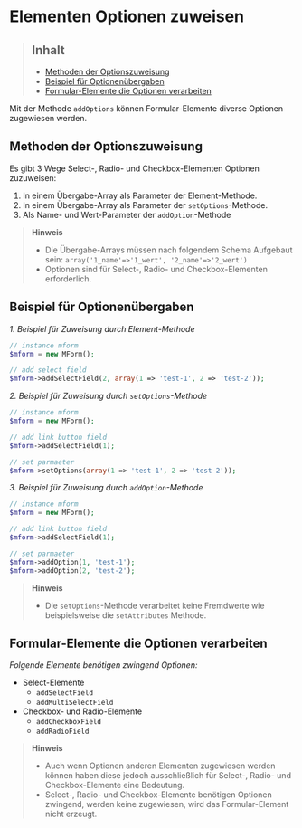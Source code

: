 # Elementen Optionen zuweisen

> ## Inhalt
> - [Methoden der Optionszuweisung](#Optionen-zuweisen)
> - [Beispiel für Optionenübergaben](#Optionen-übergeben)
> - [Formular-Elemente die Optionen verarbeiten](#Formular-Elemente)

Mit der Methode `addOptions` können Formular-Elemente diverse Optionen zugewiesen werden.


<a name="Optionen-zuweisen"></a>
## Methoden der Optionszuweisung

Es gibt 3 Wege Select-, Radio- und Checkbox-Elementen Optionen zuzuweisen:

1. In einem Übergabe-Array als Parameter der Element-Methode.
2. In einem Übergabe-Array als Parameter der `setOptions`-Methode.
3. Als Name- und Wert-Parameter der `addOption`-Methode 

> **Hinweis**
>
> * Die Übergabe-Arrays müssen nach folgendem Schema Aufgebaut sein: `array('1_name'=>'1_wert', '2_name'=>'2_wert')`
> * Optionen sind für Select-, Radio- und Checkbox-Elementen erforderlich. 


<a name="Optionen-übergeben"></a>
## Beispiel für Optionenübergaben

*1. Beispiel für Zuweisung durch Element-Methode*

```php
// instance mform
$mform = new MForm();

// add select field
$mform->addSelectField(2, array(1 => 'test-1', 2 => 'test-2'));
```

*2. Beispiel für Zuweisung durch `setOptions`-Methode*

```php
// instance mform
$mform = new MForm();

// add link button field
$mform->addSelectField(1);

// set parmaeter
$mform->setOptions(array(1 => 'test-1', 2 => 'test-2'));
```

*3. Beispiel für Zuweisung durch `addOption`-Methode*

```php
// instance mform
$mform = new MForm();

// add link button field
$mform->addSelectField(1);

// set parmaeter
$mform->addOption(1, 'test-1');
$mform->addOption(2, 'test-2');
```

> **Hinweis**
>
> * Die `setOptions`-Methode verarbeitet keine Fremdwerte wie beispielsweise die `setAttributes` Methode.


<a name="Formular-Elemente"></a>
## Formular-Elemente die Optionen verarbeiten

*Folgende Elemente benötigen zwingend Optionen:*

* Select-Elemente
  * `addSelectField`
  * `addMultiSelectField`
* Checkbox- und Radio-Elemente
  * `addCheckboxField`
  * `addRadioField`

> **Hinweis**
>
> * Auch wenn Optionen anderen Elementen zugewiesen werden können haben diese jedoch ausschließlich für Select-, Radio- und Checkbox-Elemente eine Bedeutung. 
> * Select-, Radio- und Checkbox-Elemente benötigen Optionen zwingend, werden keine zugewiesen, wird das Formular-Element nicht erzeugt.